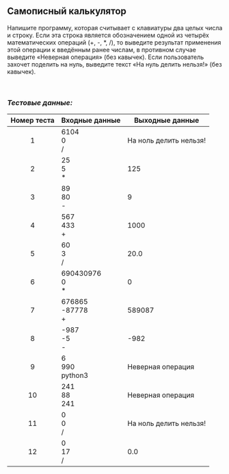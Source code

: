 ## Самописный калькулятор

Напишите программу, которая считывает с клавиатуры два целых числа и строку. Если эта строка является обозначением одной из четырёх математических операций (+, -, *, /), то выведите результат применения этой операции к введённым ранее числам, в противном случае выведите «Неверная операция» (без кавычек). Если пользователь захочет поделить на нуль, выведите текст «На нуль делить нельзя!» (без кавычек).

<br>

### *Тестовые данные:*

| Номер теста | Входные данные        | Выходные данные        |
|:-----------:|-----------------------|------------------------|
|      1      | 6104<br>0<br>/        | На ноль делить нельзя! |
|      2      | 25<br>5<br>*          | 125                    |
|      3      | 89<br>80<br>-         | 9                      |
|      4      | 567<br>433<br>+       | 1000                   |
|      5      | 60<br>3<br>/          | 20.0                   |
|      6      | 690430976<br>0<br>*   | 0                      |
|      7      | 676865<br>-87778<br>+ | 589087                 |
|      8      | -987<br>-5<br>-       | -982                   |
|      9      | 6<br>990<br>python3   | Неверная операция      |
|     10      | 241<br>88<br>241      | Неверная операция      |
|     11      | 0<br>0<br>/           | На ноль делить нельзя! |
|     12      | 0<br>17<br>/          | 0.0                    |